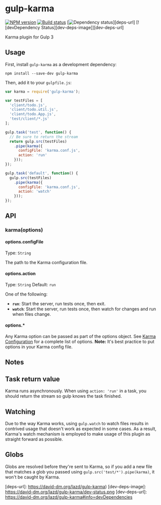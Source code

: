 # gulp-karma

[![NPM version][npm-image]][npm-url]
[![Build status][travis-image]][travis-url]
[![Dependency status][deps-image]][deps-url]
[![devDependency Status][dev-deps-image]][dev-deps-url]

Karma plugin for Gulp 3

## Usage

First, install `gulp-karma` as a development dependency:

```shell
npm install --save-dev gulp-karma
```

Then, add it to your `gulpfile.js`:

```javascript
var karma = require('gulp-karma');

var testFiles = [
  'client/todo.js',
  'client/todo.util.js',
  'client/todo.App.js',
  'test/client/*.js'
];

gulp.task('test', function() {
  // Be sure to return the stream
  return gulp.src(testFiles)
    .pipe(karma({
      configFile: 'karma.conf.js',
      action: 'run'
    }));
});

gulp.task('default', function() {
  gulp.src(testFiles)
    .pipe(karma({
      configFile: 'karma.conf.js',
      action: 'watch'
    }));
});
```

## API

### karma(options)

#### options.configFile
Type: `String`

The path to the Karma configuration file.

#### options.action
Type: `String`
Default: `run`

One of the following:

  * **`run`**: Start the server, run tests once, then exit.
  * **`watch`**: Start the server, run tests once, then watch for changes and run when files change.

#### options.*

Any Karma option can be passed as part of the options object. See [Karma Configuration] for a complete list of options. **Note:** It's best practice to put options in your Karma config file.


## Notes

## Task return value

Karma runs asynchronously. When using `action: 'run'` in a task, you should return the stream so gulp knows the task finished.

## Watching

Due to the way Karma works, using `gulp.watch` to watch files results in contrived usage that doesn't work as expected in some cases. As a result, Karma's watch mechanism is employed to make usage of this plugin as straight forward as possible.

## Globs

Globs are resolved before they're sent to Karma, so if you add a new file that matches a glob you passed using `gulp.src('test/*').pipe(karma)`, it won't be caught by Karma.


[Karma Configuration]: http://karma-runner.github.io/0.10/config/configuration-file.html
[travis-url]: http://travis-ci.org/lazd/gulp-karma
[travis-image]: https://secure.travis-ci.org/lazd/gulp-karma.png?branch=master
[npm-url]: https://npmjs.org/package/gulp-karma
[npm-image]: https://badge.fury.io/js/gulp-karma.png
[deps-image]: https://david-dm.org/lazd/gulp-karma.png
[deps-url]: https://david-dm.org/lazd/gulp-karma)
[dev-deps-image]: https://david-dm.org/lazd/gulp-karma/dev-status.png
[dev-deps-url]: https://david-dm.org/lazd/gulp-karma#info=devDependencies
